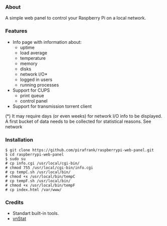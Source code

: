 ### About

A simple web panel to control your Raspberry Pi on a local network.

### Features

* Info page with information about:
	* uptime
	* load average
	* temperature
	* memory
	* disks
	* network I/O*
	* logged in users
	* running processes
* Support for CUPS
	* print queue
	* control panel
* Support for transmission torrent client

(*) It may require days (or even weeks) for network I/O info to be displayed. A first bucket of data needs to be collected for statistical reasons. See network

### Installation

```
$ git clone https://github.com/pirafrank/raspberrypi-web-panel.git
$ cd raspberrypi-web-panel
$ sudo su
# cp info.cgi /usr/local/cgi-bin/
# chmod 755 /usr/local/cgi-bin/info.cgi
# cp tempC.sh /usr/local/bin/
# chmod +x /usr/local/bin/tempC
# cp tempF.sh /usr/local/bin/
# chmod +x /usr/local/bin/tempF
# cp index.html /var/www/
```

### Credits

* Standart built-in tools.
* [vnStat](http://humdi.net/vnstat/)